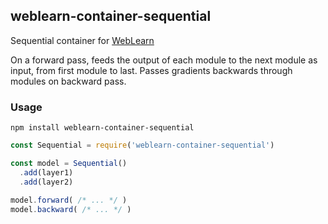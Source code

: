 ## weblearn-container-sequential

Sequential container for [WebLearn]

On a forward pass, feeds the output of each module to the next module as input, from first module to last. Passes gradients backwards through modules on backward pass.

### Usage
```
npm install weblearn-container-sequential
```

```js
const Sequential = require('weblearn-container-sequential')

const model = Sequential()
  .add(layer1)
  .add(layer2)
  
model.forward( /* ... */ )
model.backward( /* ... */ )

```

[WebLearn]: https://github.com/keppel/weblearn
